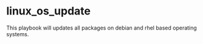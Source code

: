 # linux_os_update
This playbook will updates all packages on debian and rhel based operating systems.
